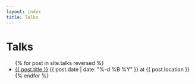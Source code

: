 ```yaml
---
layout: index
title: Talks
---
```


# Talks

<ul>
{% for post in site.talks reversed %}
<li>
<a href="{{ post.url }}">{{ post.title }}</a>
<span class="date">
{{ post.date | date: "%-d %B %Y" }}
at {{ post.location }}
</span>
</li>
{% endfor %}
</ul>